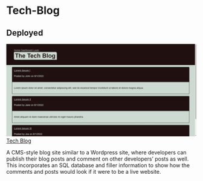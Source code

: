 # Tech-Blog

## Deployed 
![](./assets/images/local.jpg)
<a href="https://columbia-tech-blog.herokuapp.com/">Tech Blog</a>

A CMS-style blog site similar to a Wordpress site, where developers can publish their blog posts and comment on other developers’ posts as well. This incorporates an SQL database and filler information to show how the comments and posts would look if it were to be a live website. 